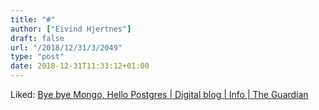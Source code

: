 ```yaml
---
title: "#"
author: ["Eivind Hjertnes"]
draft: false
url: "/2018/12/31/3/2049"
type: "post"
date: 2018-12-31T11:33:12+01:00
---
```


Liked:
[Bye
bye Mongo, Hello Postgres | Digital blog | Info | The Guardian](https://www.theguardian.com/info/2018/nov/30/bye-bye-mongo-hello-postgres)
